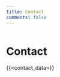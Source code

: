 ```yaml
---
title: Contact
comments: false
---
```

 <div style="margin-top: 50px;">
    <h1> Contact </h1>
  </div>

{{<contact_data>}}
